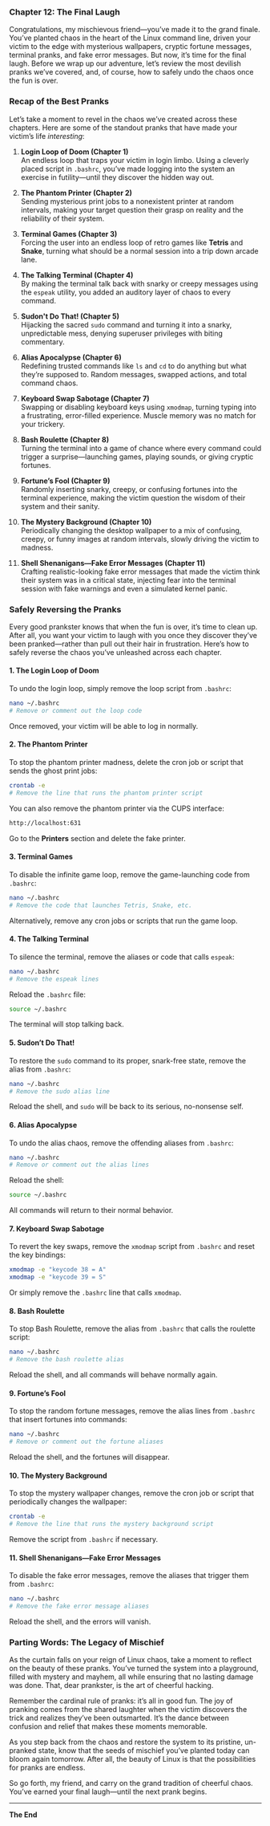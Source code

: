 ### **Chapter 12: The Final Laugh**

Congratulations, my mischievous friend—you’ve made it to the grand finale. You’ve planted chaos in the heart of the Linux command line, driven your victim to the edge with mysterious wallpapers, cryptic fortune messages, terminal pranks, and fake error messages. But now, it’s time for the final laugh. Before we wrap up our adventure, let’s review the most devilish pranks we’ve covered, and, of course, how to safely undo the chaos once the fun is over.

### **Recap of the Best Pranks**

Let’s take a moment to revel in the chaos we’ve created across these chapters. Here are some of the standout pranks that have made your victim’s life *interesting*:

1. **Login Loop of Doom (Chapter 1)**  
   An endless loop that traps your victim in login limbo. Using a cleverly placed script in `.bashrc`, you’ve made logging into the system an exercise in futility—until they discover the hidden way out.

2. **The Phantom Printer (Chapter 2)**  
   Sending mysterious print jobs to a nonexistent printer at random intervals, making your target question their grasp on reality and the reliability of their system.

3. **Terminal Games (Chapter 3)**  
   Forcing the user into an endless loop of retro games like **Tetris** and **Snake**, turning what should be a normal session into a trip down arcade lane.

4. **The Talking Terminal (Chapter 4)**  
   By making the terminal talk back with snarky or creepy messages using the `espeak` utility, you added an auditory layer of chaos to every command.

5. **Sudon't Do That! (Chapter 5)**  
   Hijacking the sacred `sudo` command and turning it into a snarky, unpredictable mess, denying superuser privileges with biting commentary.

6. **Alias Apocalypse (Chapter 6)**  
   Redefining trusted commands like `ls` and `cd` to do anything but what they’re supposed to. Random messages, swapped actions, and total command chaos.

7. **Keyboard Swap Sabotage (Chapter 7)**  
   Swapping or disabling keyboard keys using `xmodmap`, turning typing into a frustrating, error-filled experience. Muscle memory was no match for your trickery.

8. **Bash Roulette (Chapter 8)**  
   Turning the terminal into a game of chance where every command could trigger a surprise—launching games, playing sounds, or giving cryptic fortunes.

9. **Fortune’s Fool (Chapter 9)**  
   Randomly inserting snarky, creepy, or confusing fortunes into the terminal experience, making the victim question the wisdom of their system and their sanity.

10. **The Mystery Background (Chapter 10)**  
    Periodically changing the desktop wallpaper to a mix of confusing, creepy, or funny images at random intervals, slowly driving the victim to madness.

11. **Shell Shenanigans—Fake Error Messages (Chapter 11)**  
    Crafting realistic-looking fake error messages that made the victim think their system was in a critical state, injecting fear into the terminal session with fake warnings and even a simulated kernel panic.

### **Safely Reversing the Pranks**

Every good prankster knows that when the fun is over, it’s time to clean up. After all, you want your victim to laugh with you once they discover they’ve been pranked—rather than pull out their hair in frustration. Here’s how to safely reverse the chaos you’ve unleashed across each chapter.

#### **1. The Login Loop of Doom**
To undo the login loop, simply remove the loop script from `.bashrc`:

```bash
nano ~/.bashrc
# Remove or comment out the loop code
```

Once removed, your victim will be able to log in normally.

#### **2. The Phantom Printer**
To stop the phantom printer madness, delete the cron job or script that sends the ghost print jobs:

```bash
crontab -e
# Remove the line that runs the phantom printer script
```

You can also remove the phantom printer via the CUPS interface:

```bash
http://localhost:631
```

Go to the **Printers** section and delete the fake printer.

#### **3. Terminal Games**
To disable the infinite game loop, remove the game-launching code from `.bashrc`:

```bash
nano ~/.bashrc
# Remove the code that launches Tetris, Snake, etc.
```

Alternatively, remove any cron jobs or scripts that run the game loop.

#### **4. The Talking Terminal**
To silence the terminal, remove the aliases or code that calls `espeak`:

```bash
nano ~/.bashrc
# Remove the espeak lines
```

Reload the `.bashrc` file:

```bash
source ~/.bashrc
```

The terminal will stop talking back.

#### **5. Sudon’t Do That!**
To restore the `sudo` command to its proper, snark-free state, remove the alias from `.bashrc`:

```bash
nano ~/.bashrc
# Remove the sudo alias line
```

Reload the shell, and `sudo` will be back to its serious, no-nonsense self.

#### **6. Alias Apocalypse**
To undo the alias chaos, remove the offending aliases from `.bashrc`:

```bash
nano ~/.bashrc
# Remove or comment out the alias lines
```

Reload the shell:

```bash
source ~/.bashrc
```

All commands will return to their normal behavior.

#### **7. Keyboard Swap Sabotage**
To revert the key swaps, remove the `xmodmap` script from `.bashrc` and reset the key bindings:

```bash
xmodmap -e "keycode 38 = A"
xmodmap -e "keycode 39 = S"
```

Or simply remove the `.bashrc` line that calls `xmodmap`.

#### **8. Bash Roulette**
To stop Bash Roulette, remove the alias from `.bashrc` that calls the roulette script:

```bash
nano ~/.bashrc
# Remove the bash roulette alias
```

Reload the shell, and all commands will behave normally again.

#### **9. Fortune’s Fool**
To stop the random fortune messages, remove the alias lines from `.bashrc` that insert fortunes into commands:

```bash
nano ~/.bashrc
# Remove or comment out the fortune aliases
```

Reload the shell, and the fortunes will disappear.

#### **10. The Mystery Background**
To stop the mystery wallpaper changes, remove the cron job or script that periodically changes the wallpaper:

```bash
crontab -e
# Remove the line that runs the mystery background script
```

Remove the script from `.bashrc` if necessary.

#### **11. Shell Shenanigans—Fake Error Messages**
To disable the fake error messages, remove the aliases that trigger them from `.bashrc`:

```bash
nano ~/.bashrc
# Remove the fake error message aliases
```

Reload the shell, and the errors will vanish.

### **Parting Words: The Legacy of Mischief**

As the curtain falls on your reign of Linux chaos, take a moment to reflect on the beauty of these pranks. You’ve turned the system into a playground, filled with mystery and mayhem, all while ensuring that no lasting damage was done. That, dear prankster, is the art of cheerful hacking.

Remember the cardinal rule of pranks: it’s all in good fun. The joy of pranking comes from the shared laughter when the victim discovers the trick and realizes they’ve been outsmarted. It’s the dance between confusion and relief that makes these moments memorable.

As you step back from the chaos and restore the system to its pristine, un-pranked state, know that the seeds of mischief you’ve planted today can bloom again tomorrow. After all, the beauty of Linux is that the possibilities for pranks are endless. 

So go forth, my friend, and carry on the grand tradition of cheerful chaos. You’ve earned your final laugh—until the next prank begins.

---

**The End**

